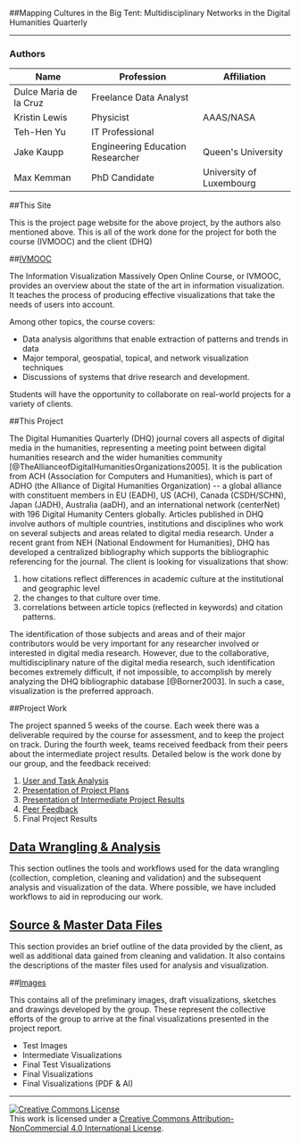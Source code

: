 ##Mapping Cultures in the Big Tent: Multidisciplinary Networks in the Digital Humanities Quarterly

***

<h3 id="authors">Authors</h3>
<table>
<thead>
<tr>
<th>Name</th>
<th>Profession</th>
<th>Affiliation</th>
</tr>
</thead>
<tbody>
<tr>
<td>Dulce Maria de la Cruz</td>
<td>Freelance Data Analyst</td>
<td></td>
</tr>
<tr>
<td>Kristin Lewis</td>
<td>Physicist</td>
<td>AAAS/NASA</td>
</tr>
<tr>
<td>Teh-Hen Yu</td>
<td>IT Professional</td>
<td></td>
</tr>
<tr>
<td>Jake Kaupp</td>
<td>Engineering Education Researcher</td>
<td>Queen&#39;s University</td>
</tr>
<tr>
<td>Max Kemman</td>
<td>PhD Candidate</td>
<td>University of Luxembourg</td>
</tr>
</tbody>
</table>

##This Site

This is the project page website for the above project, by the authors also mentioned above.  This is all of the work done for the project for both the course (IVMOOC) and the client (DHQ)

##[IVMOOC](http://ivmooc.cns.iu.edu/)

The Information Visualization Massively Open Online Course, or IVMOOC, provides an overview about the state of the art in information visualization. It teaches the process of producing effective visualizations that take the needs of users into account.

Among other topics, the course covers:

* Data analysis algorithms that enable extraction of patterns and trends in data
* Major temporal, geospatial, topical, and network visualization techniques
* Discussions of systems that drive research and development.

Students will have the opportunity to collaborate on real-world projects for a variety of clients.

##This Project

The Digital Humanities Quarterly (DHQ) journal covers all aspects of digital media in the humanities, representing a meeting point between digital humanities research and the wider humanities community [@TheAllianceofDigitalHumanitiesOrganizations2005]. It is the publication from ACH (Association for Computers and Humanities), which is part of ADHO (the Alliance of Digital Humanities Organization)  -- a global alliance with constituent members in EU (EADH), US (ACH), Canada (CSDH/SCHN), Japan (JADH), Australia (aaDH), and an international network (centerNet) with 196 Digital Humanity Centers globally. Articles published in DHQ involve authors of multiple countries, institutions and disciplines who work on several subjects and areas related to digital media research.
Under a recent grant from NEH (National Endowment for Humanities), DHQ has developed a centralized bibliography which supports the bibliographic referencing for the journal. The client is looking for visualizations that show:

1.	how citations reflect differences in academic culture at the institutional and geographic level
2. 	the changes to that culture over time.
3.	correlations between article topics (reflected in keywords) and citation patterns.

The identification of those subjects and areas and of their major contributors would be very important for any researcher involved or interested in digital media research. However, due to the collaborative, multidisciplinary nature of the digital media research, such identification becomes extremely difficult, if not impossible, to accomplish by merely analyzing the DHQ bibliographic database [@Borner2003]. In such a case, visualization is the preferred approach.

##Project Work

The project spanned 5 weeks of the course.  Each week there was a deliverable required by the course for assessment, and to keep the project on track. During the fourth week, teams received feedback from their peers about the intermediate project results.  Detailed below is the work done by our group, and the feedback received:

1. [User and Task Analysis](coursework/VisualizingDHQ_UserTaskAnalysis.pdf)
2. [Presentation of Project Plans](coursework/DHQ_Writeup1-8.pdf)
3. [Presentation of Intermediate Project Results](coursework/DHQ_WriteupItem1-10.pdf)
4. [Peer Feedback](coursework/8-VisualizingDHQBibliography-review.pdf)
5. Final Project Results


## [Data Wrangling & Analysis](R.md)

This section outlines the tools and workflows used for the data wrangling (collection, completion, cleaning and validation) and the subsequent analysis and visualization of the data.  Where possible, we have included workflows to aid in reproducing our work.

## [Source & Master Data Files](data.md)

This section provides an brief outline of the data provided by the client, as well as additional data gained from cleaning and validation.  It also contains the descriptions of the master files used for analysis and visualization.

##[Images](images)

This contains all of the preliminary images, draft visualizations, sketches and drawings developed by the group.  These represent the collective efforts of the group to arrive at the final visualizations presented in the project report.

* Test Images
* Intermediate Visualizations
* Final Test Visualizations
* Final Visualizations
* Final Visualizations (PDF & AI)

---
<a rel="license" href="http://creativecommons.org/licenses/by-nc/4.0/"><img alt="Creative Commons License" style="border-width:0" src="https://i.creativecommons.org/l/by-nc/4.0/88x31.png" /></a><br />This work is licensed under a <a rel="license" href="http://creativecommons.org/licenses/by-nc/4.0/">Creative Commons Attribution-NonCommercial 4.0 International License</a>.
